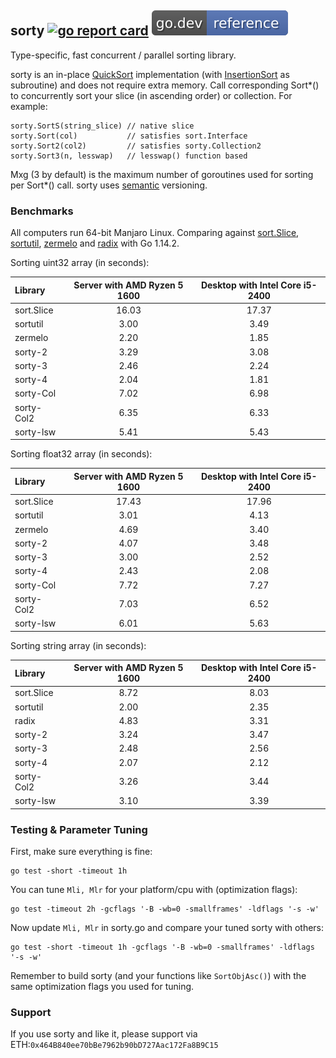 ## sorty [![go report card](https://goreportcard.com/badge/github.com/jfcg/sorty)](https://goreportcard.com/report/github.com/jfcg/sorty) [![go.dev reference](/.github/godev.svg)](https://pkg.go.dev/github.com/jfcg/sorty?tab=doc)
Type-specific, fast concurrent / parallel sorting library.

sorty is an in-place [QuickSort](https://en.wikipedia.org/wiki/Quicksort) implementation (with [InsertionSort](https://en.wikipedia.org/wiki/Insertion_sort) as subroutine) and does not require extra memory. Call corresponding Sort\*() to concurrently sort your slice (in ascending order) or collection. For example:
```
sorty.SortS(string_slice) // native slice
sorty.Sort(col)           // satisfies sort.Interface
sorty.Sort2(col2)         // satisfies sorty.Collection2
sorty.Sort3(n, lesswap)   // lesswap() function based
```
Mxg (3 by default) is the maximum number of goroutines used for sorting per Sort\*() call.
sorty uses [semantic](https://semver.org) versioning.

### Benchmarks
All computers run 64-bit Manjaro Linux. Comparing against [sort.Slice](https://golang.org/pkg/sort), [sortutil](https://github.com/twotwotwo/sorts), [zermelo](https://github.com/shawnsmithdev/zermelo) and [radix](https://github.com/yourbasic/radix) with Go 1.14.2.

Sorting uint32 array (in seconds):

Library|Server with AMD Ryzen 5 1600|Desktop with Intel Core i5-2400
:---|:---:|:---:
sort.Slice|16.03|17.37
sortutil  | 3.00| 3.49
zermelo   | 2.20| 1.85
sorty-2   | 3.29| 3.08
sorty-3   | 2.46| 2.24
sorty-4   | 2.04| 1.81
sorty-Col | 7.02| 6.98
sorty-Col2| 6.35| 6.33
sorty-lsw | 5.41| 5.43

Sorting float32 array (in seconds):

Library|Server with AMD Ryzen 5 1600|Desktop with Intel Core i5-2400
:---|:---:|:---:
sort.Slice|17.43|17.96
sortutil  | 3.01| 4.13
zermelo   | 4.69| 3.40
sorty-2   | 4.07| 3.48
sorty-3   | 3.00| 2.52
sorty-4   | 2.43| 2.08
sorty-Col | 7.72| 7.27
sorty-Col2| 7.03| 6.52
sorty-lsw | 6.01| 5.63

Sorting string array (in seconds):

Library|Server with AMD Ryzen 5 1600|Desktop with Intel Core i5-2400
:---|:---:|:---:
sort.Slice| 8.72| 8.03
sortutil  | 2.00| 2.35
radix     | 4.83| 3.31
sorty-2   | 3.24| 3.47
sorty-3   | 2.48| 2.56
sorty-4   | 2.07| 2.12
sorty-Col2| 3.26| 3.44
sorty-lsw | 3.10| 3.39

### Testing & Parameter Tuning
First, make sure everything is fine:
```
go test -short -timeout 1h
```
You can tune `Mli, Mlr` for your platform/cpu with (optimization flags):
```
go test -timeout 2h -gcflags '-B -wb=0 -smallframes' -ldflags '-s -w'
```
Now update `Mli, Mlr` in sorty.go and compare your tuned sorty with others:
```
go test -short -timeout 1h -gcflags '-B -wb=0 -smallframes' -ldflags '-s -w'
```
Remember to build sorty (and your functions like `SortObjAsc()`) with the same
optimization flags you used for tuning.

### Support
If you use sorty and like it, please support via ETH:`0x464B840ee70bBe7962b90bD727Aac172Fa8B9C15`
